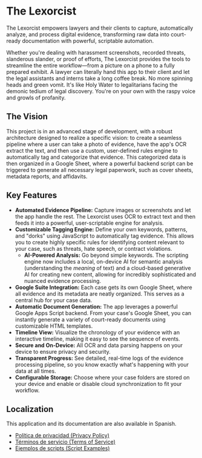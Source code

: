 # The Lexorcist

The Lexorcist empowers lawyers and their clients to capture, automatically analyze, and process digital evidence, transforming raw data into court-ready documentation with powerful, scriptable automation.

Whether you're dealing with harassment screenshots, recorded threats,  slanderous slander, or proof of efforts, The Lexorcist provides the tools to streamline the entire workflow—from a picture on a phone to a fully prepared exhibit. A lawyer can literally hand this app to their client and let the legal assistants and interns take a long coffee break. No more spinning heads and green vomit. It's like Holy Water to legalitarians facing the demonic tedium of legal discovery.  You're on your own with the raspy voice and growls of profanity. 

## The Vision

This project is in an advanced stage of development, with a robust architecture designed to realize a specific vision: to create a seamless pipeline where a user can take a photo of evidence, have the app's OCR extract the text, and then use a custom, user-defined rules engine to automatically tag and categorize that evidence. This categorized data is then organized in a Google Sheet, where a powerful backend script can be triggered to generate all necessary legal paperwork, such as cover sheets, metadata reports, and affidavits.

## Key Features

- **Automated Evidence Pipeline:** Capture images or screenshots and let the app handle the rest. The Lexorcist uses OCR to extract text and then feeds it into a powerful, user-scriptable engine for analysis.
- **Customizable Tagging Engine:** Define your own keywords, patterns, and "dorks" using JavaScript to automatically tag evidence. This allows you to create highly specific rules for identifying content relevant to your case, such as threats, hate speech, or contract violations.
    - **AI-Powered Analysis:** Go beyond simple keywords. The scripting engine now includes a local, on-device AI for semantic analysis (understanding the *meaning* of text) and a cloud-based generative AI for creating new content, allowing for incredibly sophisticated and nuanced evidence processing.
- **Google Suite Integration:** Each case gets its own Google Sheet, where all evidence and its metadata are neatly organized. This serves as a central hub for your case data.
- **Automatic Document Generation:** The app leverages a powerful Google Apps Script backend. From your case's Google Sheet, you can instantly generate a variety of court-ready documents using customizable HTML templates.
- **Timeline View:** Visualize the chronology of your evidence with an interactive timeline, making it easy to see the sequence of events.
- **Secure and On-Device:** All OCR and data parsing happens on your device to ensure privacy and security.
- **Transparent Progress:** See detailed, real-time logs of the evidence processing pipeline, so you know exactly what's happening with your data at all times.
- **Configurable Storage:** Choose where your case folders are stored on your device and enable or disable cloud synchronization to fit your workflow.

## Localization

This application and its documentation are also available in Spanish.

- [Política de privacidad (Privacy Policy)](PRIVACY_POLICY_ES.md)
- [Términos de servicio (Terms of Service)](TERMS_OF_SERVICE_ES.md)
- [Ejemplos de scripts (Script Examples)](SCRIPT_EXAMPLES_ES.md)

